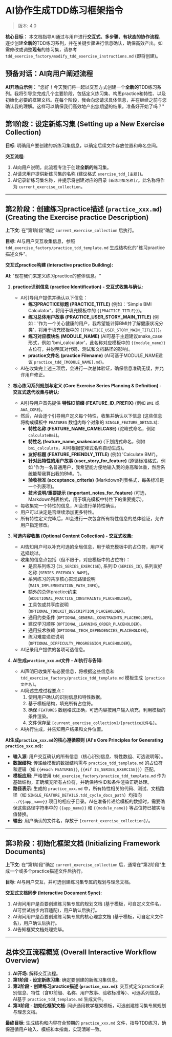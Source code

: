 <!-- 定义核心占位符 (供AI交互收集信息时参考，最终会映射到模板中的 {{placeholder}} ) -->
<!-- 
{{app_name}}: 项目/应用根目录名 (例如: "ai_wellness_advisor")。
{{module_name}}: {{app_name}} 内的模块名 (例如: "bmi", "wellness_profile")。
{{FeatureName}}: 驼峰式特性名 (例如: "BMICalculation", "ComprehensiveProfileModel")。
{{feature_name}}: 下划线式特性名 (例如: "bmi_calculation", "comprehensive_profile_model")。
{{NN}}: 特性两位数序号 (例如: "01", "02")。
{{current_exercise_collection}}: 当前操作的练习集目录名称 (例如: "exercise_tdd_bmi", "exercise_tdd_awa_core")。
-->

# AI协作生成TDD练习框架指令
> 版本: 4.0

**核心目标：** 本文档指导AI通过与用户进行**交互式、多步骤、有状态的协作流程**，逐步创建**全新的**TDD练习系列，并在关键步骤进行信息确认，确保高效产出。如需修改或调整**现有**的练习集，请参考 `tdd_exercise_factory/modify_tdd_exercise_instructions.md` (即将创建)。

## 预备对话：AI向用户阐述流程

**AI开场白示例：**
"您好！今天我们将一起以交互方式创建一个**全新的**TDD练习系列。我将引导您完成几个主要阶段，包括定义练习集、构思practice和特性、以及初始化必要的框架文档。在每个阶段，我会向您请求具体信息，并在继续之前与您确认我的理解。这样可以确保我们高效地产出您期望的结果。准备好开始了吗？"

## 第1阶段：设定新练习集 (Setting up a New Exercise Collection)

**目标**: 明确用户要创建的新练习集信息，以确定后续文件存放位置和命名空间。

**交互流程**:
1. AI向用户说明，此流程专注于创建**全新的**练习集。
2. AI请求用户提供新练习集的名称 (建议格式 `exercise_tdd_[主题]`)。
3. AI记录新练习集名称，并提示将创建对应的目录 `[新练习集名称]/`。此名称将作为 `current_exercise_collection`。

---

## 第2阶段：创建练习practice描述 (`practice_xxx.md`) (Creating the Exercise practice Description)

**上下文**: 在"第1阶段"确定 `current_exercise_collection` 后执行。

**目标**: AI与用户交互收集信息，参照 `tdd_exercise_factory/practice_tdd_template.md` 生成结构化的"练习practice描述文件"。

**交互式practice构建 (Interactive practice Building):**

**AI**: "现在我们来定义练习practice的整体信息。"

1.  **practice识别信息 (practice Identification) - 交互式收集与确认:**
    *   AI引导用户提供并确认以下信息：
        *   **练习PRACTICE标题 (PRACTICE_TITLE)** (例如：'Simple BMI Calculator'，将用于填充模板中的 `{{PRACTICE_TITLE}}`)。
        *   **练习总体用户故事 (PRACTICE_USER_STORY_MAIN_TITLE)** (例如：'作为一个关心健康的用户，我希望能计算BMI并了解健康状况分类'，将用于填充模板中的 `{{PRACTICE_USER_STORY_MAIN_TITLE}}`)。
        *   **练习对应模块名 (MODULE_NAME)** (AI可基于主题建议snake_case形式，例如 'bmi_calculator'，此名称对应模板中的 `{{module_name}}` 占位符，并说明其对代码、测试和文档路径的影响)。
        *   **practice文件名 (practice Filename)** (AI可基于MODULE_NAME建议 `practice_tdd_[MODULE_NAME].md`)。
    *   AI在收集完上述三项后，会进行一次总体验证，确保信息准确无误，并允许用户修正。

2.  **核心练习系列规划与定义 (Core Exercise Series Planning & Definition) - 交互式迭代收集与确认:**
    *   AI引导用户首先提供 **特性ID前缀 (FEATURE_ID_PREFIX)** (例如 `BMI` 或 `AWA_CORE`)。
    *   然后，AI会逐个引导用户定义每个特性，收集并确认以下信息 (这些信息将构成模板中 `FEATURES` 数组内每个对象的 `SINGLE_FEATURE_DETAILS`):
        *   **特性名称 (FEATURE_NAME_CAMELCASE)** (驼峰式命名，例如 `calculateBmi`)。
        *   **特性名 (feature_name_snakecase)** (下划线式命名，例如 `bmi_calculate`，AI可根据驼峰式名称自动生成)。
        *   **友好标题 (FEATURE_FRIENDLY_TITLE)** (例如 'Calculate BMI')。
        *   **针对此特性的用户故事 (user_story_for_feature)** (遵循标准格式，例如 '作为一名普通用户，我希望能方便地输入我的身高和体重，然后系统能帮我算出我的BMI。')。
        *   **验收标准 (acceptance_criteria)** (Markdown列表格式，每条标准是一个列表项)。
        *   **技术说明/重要提示 (important_notes_for_feature)** (可选，Markdown列表格式，用于填充模板中特性下的重要提示)。
    *   每收集完一个特性的信息，AI会进行单特性确认。
    *   用户可以决定是否继续添加更多特性。
    *   所有特性定义完毕后，AI会进行一次包含所有特性信息的总体验证，允许用户指定修改。

3.  **可选内容收集 (Optional Content Collection) - 交互式收集:**
    *   AI告知用户可以补充可选的全局信息，用于填充模板中的占位符，用户可选择跳过。
    *   收集的信息点包括（但不限于，对应模板中的占位符）：
        *   是否系列练习 (`IS_SERIES_EXERCISE`), 系列ID (`SERIES_ID`), 系列友好名称 (`SERIES_FRIENDLY_NAME`)。
        *   系列练习的共享核心实现路径说明 (`MAIN_IMPLEMENTATION_PATH_INFO`)。
        *   额外的总体practice约束 (`ADDITIONAL_PRACTICE_CONSTRAINTS_PLACEHOLDER`)。
        *   工具包或共享库说明 (`OPTIONAL_TOOLKIT_DESCRIPTION_PLACEHOLDER`)。
        *   通用约束条件 (`OPTIONAL_GENERAL_CONSTRAINTS_PLACEHOLDER`)。
        *   建议学习顺序 (`OPTIONAL_LEARNING_ORDER_PLACEHOLDER`)。
        *   通用技术依赖 (`OPTIONAL_TECH_DEPENDENCIES_PLACEHOLDER`)。
        *   练习难度递进说明 (`OPTIONAL_DIFFICULTY_PROGRESSION_PLACEHOLDER`)。
    *   AI记录用户提供的各项可选信息。

4.  **AI生成`practice_xxx.md`文件 - AI执行与告知:**
    *   AI声明已收集所有必要信息，将根据这些信息和 `tdd_exercise_factory/practice_tdd_template.md` 模板生成 `[practice文件名]`。
    *   AI简述生成过程要点：
        1.  使用用户确认的识别信息和特性数据。
        2.  基于模板结构，填充所有占位符。
        3.  确保 `FEATURES` 数组格式正确，可选内容按用户输入填充，利用模板的条件渲染。
        4.  文件保存至 `[current_exercise_collection]/[practice文件名]`。
    *   AI执行生成，并告知用户结果和文件位置。

**AI生成`practice_xxx.md`的核心遵循原则 (AI's Core Principles for Generating `practice_xxx.md`):**

*   **输入源**: 用户交互确认的所有信息（核心识别信息、特性数组、可选说明等）。
*   **数据结构**: 传递给模板的数据结构需与 `practice_tdd_template.md` 的占位符和逻辑（如 `{{#each FEATURES}}`, `{{#if IS_SERIES_EXERCISE}}`）匹配。
*   **模板应用**: 严格使用 `tdd_exercise_factory/practice_tdd_template.md` 作为基础结构，正确填充所有占位符，并确保特性ID和条件渲染正确处理。
*   **路径表示**: 生成的 `practice_xxx.md` 中，所有特性相关的代码、测试、文档路径（如 `SINGLE_FEATURE_DETAILS.tdd_cycle_docs_path`）均指向 `../{{app_name}}` 项目的相应子目录。AI在准备传递给模板的数据时，需要确保这些路径字符串中的 `{{app_name}}` 和 `{{module_name}}` 等占位符已被实际值替换。
*   **输出**: 用户确认的文件名，存放于 `[current_exercise_collection]/`。

---

## 第3阶段：初始化框架文档 (Initializing Framework Documents)

**上下文**: 在"第1阶段"确定 `current_exercise_collection` 后，通常在"第2阶段"生成一个或多个practice描述文件后执行。

**目标**: AI与用户交互，并可选创建练习集专属的规划与理念文档。

**交互式文档同步 (Interactive Document Sync):**
1.  AI询问用户是否要创建练习集专属的规划文档 (基于模板，可自定义文件名，AI可尝试初步内容适配)，用户确认后执行。
2.  AI询问用户是否要创建练习集专属的核心理念文档 (基于模板，可自定义文件名)，用户确认后执行。
3.  AI告知框架文档处理完毕。

---

## 总体交互流程概览 (Overall Interactive Workflow Overview)

1.  **AI开场**: 解释交互流程。
2.  **第1阶段 - 设定新练习集**: 确定要创建的新练习集信息。
3.  **第2阶段 - 创建练习practice描述 (`practice_xxx.md`)**: 交互式定义practice识别信息、特性（含ID前缀、名称、用户故事、验收标准等）、可选系列信息。AI基于 `practice_tdd_template.md` 生成文件。
4.  **第3阶段 - 初始化框架文档**: 同步通用教学框架模板，可选创建练习集专属规划与理念文档。

**最终目标**: 生成结构和内容符合预期的 `practice_xxx.md` 文件，指导TDD练习，确保遵循用户输入、模板和本指南，实现清晰一致。